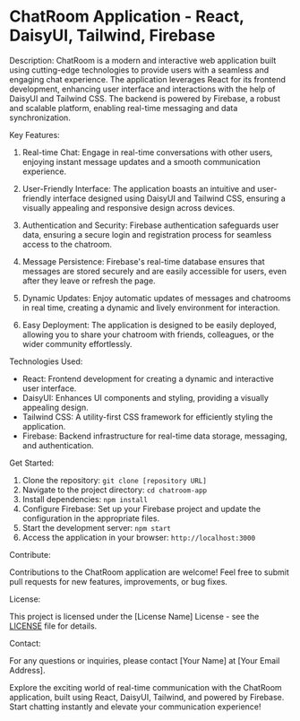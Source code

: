 # ChatRoom Application - React, DaisyUI, Tailwind, Firebase


Description:
ChatRoom is a modern and interactive web application built using cutting-edge technologies to provide users with a seamless and engaging chat experience. The application leverages React for its frontend development, enhancing user interface and interactions with the help of DaisyUI and Tailwind CSS. The backend is powered by Firebase, a robust and scalable platform, enabling real-time messaging and data synchronization.

Key Features:

1. Real-time Chat: Engage in real-time conversations with other users, enjoying instant message updates and a smooth communication experience.

2. User-Friendly Interface: The application boasts an intuitive and user-friendly interface designed using DaisyUI and Tailwind CSS, ensuring a visually appealing and responsive design across devices.

3. Authentication and Security: Firebase authentication safeguards user data, ensuring a secure login and registration process for seamless access to the chatroom.

4. Message Persistence: Firebase's real-time database ensures that messages are stored securely and are easily accessible for users, even after they leave or refresh the page.

5. Dynamic Updates: Enjoy automatic updates of messages and chatrooms in real time, creating a dynamic and lively environment for interaction.

6. Easy Deployment: The application is designed to be easily deployed, allowing you to share your chatroom with friends, colleagues, or the wider community effortlessly.

Technologies Used:

- React: Frontend development for creating a dynamic and interactive user interface.
- DaisyUI: Enhances UI components and styling, providing a visually appealing design.
- Tailwind CSS: A utility-first CSS framework for efficiently styling the application.
- Firebase: Backend infrastructure for real-time data storage, messaging, and authentication.

Get Started:

1. Clone the repository: `git clone [repository URL]`
2. Navigate to the project directory: `cd chatroom-app`
3. Install dependencies: `npm install`
4. Configure Firebase: Set up your Firebase project and update the configuration in the appropriate files.
5. Start the development server: `npm start`
6. Access the application in your browser: `http://localhost:3000`

Contribute:

Contributions to the ChatRoom application are welcome! Feel free to submit pull requests for new features, improvements, or bug fixes.

License:

This project is licensed under the [License Name] License - see the [LICENSE](LICENSE) file for details.

Contact:

For any questions or inquiries, please contact [Your Name] at [Your Email Address].

Explore the exciting world of real-time communication with the ChatRoom application, built using React, DaisyUI, Tailwind, and powered by Firebase. Start chatting instantly and elevate your communication experience!
